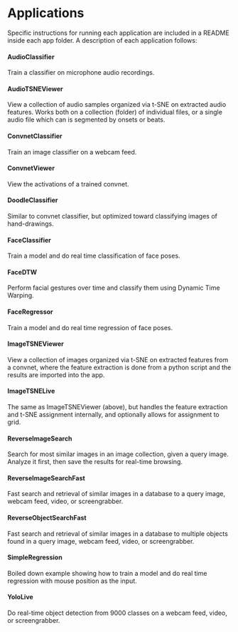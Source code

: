 # Applications

Specific instructions for running each application are included in a README inside each app folder. A description of each application follows:

#### AudioClassifier

Train a classifier on microphone audio recordings.

#### AudioTSNEViewer

View a collection of audio samples organized via t-SNE on extracted audio features. Works both on a collection (folder) of individual files, or a single audio file which can is segmented by onsets or beats.

#### ConvnetClassifier

Train an image classifier on a webcam feed.

#### ConvnetViewer

View the activations of a trained convnet. 

#### DoodleClassifier

Similar to convnet classifier, but optimized toward classifying images of hand-drawings.

#### FaceClassifier

Train a model and do real time classification of face poses.

#### FaceDTW

Perform facial gestures over time and classify them using Dynamic Time Warping.

#### FaceRegressor

Train a model and do real time regression of face poses.

#### ImageTSNEViewer

View a collection of images organized via t-SNE on extracted features from a convnet, where the feature extraction is done from a python script and the results are imported into the app.

#### ImageTSNELive

The same as ImageTSNEViewer (above), but handles the feature extraction and t-SNE assignment internally, and optionally allows for assignment to grid.

#### ReverseImageSearch

Search for most similar images in an image collection, given a query image. Analyze it first, then save the results for real-time browsing.

#### ReverseImageSearchFast

Fast search and retrieval of similar images in a database to a query image, webcam feed, video, or screengrabber.

#### ReverseObjectSearchFast

Fast search and retrieval of similar images in a database to multiple objects found in a query image, webcam feed, video, or screengrabber.

#### SimpleRegression

Boiled down example showing how to train a model and do real time regression with mouse position as the input.

#### YoloLive

Do real-time object detection from 9000 classes on a webcam feed, video, or screengrabber.